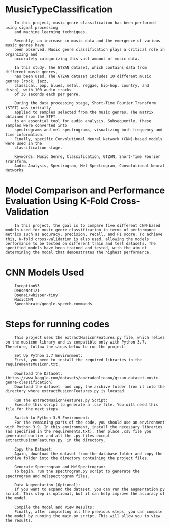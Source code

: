 # MusicTypeClassification

        In this project, music genre classification has been performed using signal processing
        and machine learning techniques.
        
        Recently, an increase in music data and the emergence of various music genres have
        been observed. Music genre classification plays a critical role in organizing and
        accurately categorizing this vast amount of music data.
        
        In this study, the GTZAN dataset, which contains data from different music genres,
        has been used. The GTZAN dataset includes 10 different music genres (rock, jazz,
        classical, pop, blues, metal, reggae, hip-hop, country, and disco), with 100 audio tracks
        of 30 seconds each per genre.
        
        During the data processing stage, Short-Time Fourier Transform (STFT) was initially
        applied to samples selected from the music genres. The matrix obtained from the STFT
        is an essential tool for audio analysis. Subsequently, these samples were converted into
        spectrograms and mel spectrograms, visualizing both frequency and time information.
        Finally, specific Convolutional Neural Network (CNN)-based models were used in the
        classification stage.
        
        Keywords: Music Genre, Classification, GTZAN, Short-Time Fourier Transform,
        Audio Analysis, Spectrogram, Mel Spectrogram, Convolutional Neural Networks

# Model Comparison and Performance Evaluation Using K-Fold Cross-Validation
        In this project, the goal is to compare five different CNN-based models used for music genre classification in terms of performance metrics such as accuracy, precision, recall, and F1 score. To achieve this, K-fold cross-validation is also used, allowing the models' performance to be tested on different train and test datasets. The specified models have been trained and tested, with the aim of determining the model that demonstrates the highest performance.
# CNN Models Used 
        InceptionV3
        DenseNet121 
        Openai/whisper-tiny 
        MusicCNN
        Speechbrain/google-speech-commands
# Steps for running codes

        This project uses the extractMusicnnFeatures.py file, which relies on the musicnn library and is compatible only with Python 3.7. Therefore, follow the steps below to run the project:
        
        Set Up Python 3.7 Environment:
        First, you need to install the required libraries in the requirementsMusicnn.txt.
        
        Download the Dataset:(https://www.kaggle.com/datasets/andradaolteanu/gtzan-dataset-music-genre-classification)
        Download the dataset  and copy the archive folder from it into the directory where extractMusicnnFeatures.py is located.
        
        Run the extractMusicnnFeatures.py Script:
        Execute this script to generate a .csv file. You will need this file for the next steps.
        
        Switch to Python 3.9 Environment:
        For the remaining parts of the code, you should use an environment with Python 3.9. In this environment, install the necessary libraries (as specified in the requirements.txt), then place .csv file you generated earlier and all the .py files except extractMusicnnFeatures.py  in the directory.
        
        Copy the Dataset:
        Again, download the dataset from the database folder and copy the archive folder into the directory containing the project files.
        
        Generate Spectrogram and MelSpectrogram:
        To begin, run the spectrogram.py script to generate the spectrogram and melspectrogram files.
        
        Data Augmentation (Optional):
        If you want to expand the dataset, you can run the augmentation.py script. This step is optional, but it can help improve the accuracy of the model.
        
        Compile the Model and View Results:
        Finally, after completing all the previous steps, you can compile the model by running the main.py script. This will allow you to view the results.


